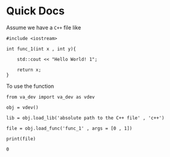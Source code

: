 # Quick Docs

Assume we have a `C++` file like 

```
#include <iostream>

int func_1(int x , int y){
    
    std::cout << "Hello World! 1";
    
    return x;
}
```
To use the function 
```
from va_dev import va_dev as vdev

obj = vdev()

lib = obj.load_lib('absolute path to the C++ file' , 'c++')

file = obj.load_func('func_1' , args = [0 , 1])

print(file)
```
```
0
```
